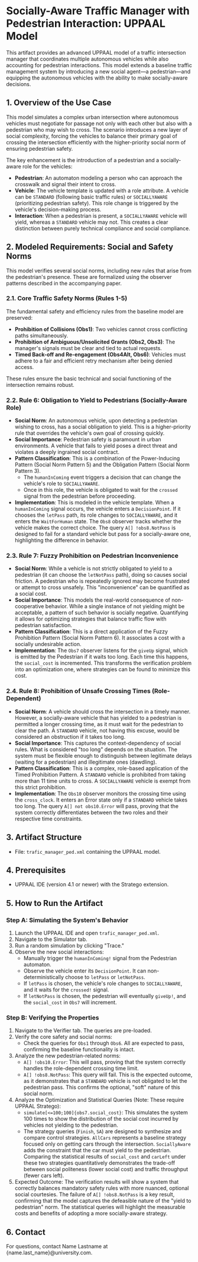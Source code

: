 # Socially-Aware Traffic Manager with Pedestrian Interaction: UPPAAL Model

This artifact provides an advanced UPPAAL model of a traffic intersection manager that coordinates multiple autonomous vehicles while also accounting for pedestrian interactions. This model extends a baseline traffic management system by introducing a new social agent—a pedestrian—and equipping the autonomous vehicles with the ability to make socially-aware decisions.

## 1. Overview of the Use Case

This model simulates a complex urban intersection where autonomous vehicles must negotiate for passage not only with each other but also with a pedestrian who may wish to cross. The scenario introduces a new layer of social complexity, forcing the vehicles to balance their primary goal of crossing the intersection efficiently with the higher-priority social norm of ensuring pedestrian safety.

The key enhancement is the introduction of a pedestrian and a socially-aware role for the vehicles:

- **Pedestrian**: An automaton modeling a person who can approach the crosswalk and signal their intent to cross.
- **Vehicle**: The vehicle template is updated with a role attribute. A vehicle can be `STANDARD` (following basic traffic rules) or `SOCIALLYAWARE` (prioritizing pedestrian safety). This role change is triggered by the vehicle's decision-making process.
- **Interaction**: When a pedestrian is present, a `SOCIALLYAWARE` vehicle will yield, whereas a `STANDARD` vehicle may not. This creates a clear distinction between purely technical compliance and social compliance.

## 2. Modeled Requirements: Social and Safety Norms

This model verifies several social norms, including new rules that arise from the pedestrian's presence. These are formalized using the observer patterns described in the accompanying paper.

### 2.1. Core Traffic Safety Norms (Rules 1-5)

The fundamental safety and efficiency rules from the baseline model are preserved:

- **Prohibition of Collisions (Obs1)**: Two vehicles cannot cross conflicting paths simultaneously.
- **Prohibition of Ambiguous/Unsolicited Grants (Obs2, Obs3)**: The manager's signals must be clear and tied to actual requests.
- **Timed Back-off and Re-engagement (Obs4Alt, Obs6)**: Vehicles must adhere to a fair and efficient retry mechanism after being denied access.

These rules ensure the basic technical and social functioning of the intersection remains robust.

### 2.2. Rule 6: Obligation to Yield to Pedestrians (Socially-Aware Role)

- **Social Norm**: An autonomous vehicle, upon detecting a pedestrian wishing to cross, has a social obligation to yield. This is a higher-priority rule that overrides the vehicle's own goal of crossing quickly.
- **Social Importance**: Pedestrian safety is paramount in urban environments. A vehicle that fails to yield poses a direct threat and violates a deeply ingrained social contract.
- **Pattern Classification**: This is a combination of the Power-Inducing Pattern (Social Norm Pattern 5) and the Obligation Pattern (Social Norm Pattern 3).
  - The `humanInComing` event triggers a decision that can change the vehicle's role to `SOCIALLYAWARE`.
  - Once in this role, the vehicle is obligated to wait for the `crossed` signal from the pedestrian before proceeding.
- **Implementation**: This is modeled in the vehicle template. When a `humanInComing` signal occurs, the vehicle enters a `DecisionPoint`. If it chooses the `letPass` path, its role changes to `SOCIALLYAWARE`, and it enters the `WaitForHuman` state. The `Obs8` observer tracks whether the vehicle makes the correct choice. The query `A[] !obs8.NotPass` is designed to fail for a standard vehicle but pass for a socially-aware one, highlighting the difference in behavior.

### 2.3. Rule 7: Fuzzy Prohibition on Pedestrian Inconvenience

- **Social Norm**: While a vehicle is not strictly obligated to yield to a pedestrian (it can choose the `letNotPass` path), doing so causes social friction. A pedestrian who is repeatedly ignored may become frustrated or attempt to cross unsafely. This "inconvenience" can be quantified as a social cost.
- **Social Importance**: This models the real-world consequence of non-cooperative behavior. While a single instance of not yielding might be acceptable, a pattern of such behavior is socially negative. Quantifying it allows for optimizing strategies that balance traffic flow with pedestrian satisfaction.
- **Pattern Classification**: This is a direct application of the Fuzzy Prohibition Pattern (Social Norm Pattern 6). It associates a cost with a socially undesirable action.
- **Implementation**: The `Obs7` observer listens for the `giveUp` signal, which is emitted by the Pedestrian if it waits too long. Each time this happens, the `social_cost` is incremented. This transforms the verification problem into an optimization one, where strategies can be found to minimize this cost.

### 2.4. Rule 8: Prohibition of Unsafe Crossing Times (Role-Dependent)

- **Social Norm**: A vehicle should cross the intersection in a timely manner. However, a socially-aware vehicle that has yielded to a pedestrian is permitted a longer crossing time, as it must wait for the pedestrian to clear the path. A `STANDARD` vehicle, not having this excuse, would be considered an obstruction if it takes too long.
- **Social Importance**: This captures the context-dependency of social rules. What is considered "too long" depends on the situation. The system must be flexible enough to distinguish between legitimate delays (waiting for a pedestrian) and illegitimate ones (dawdling).
- **Pattern Classification**: This is a complex, role-based application of the Timed Prohibition Pattern. A `STANDARD` vehicle is prohibited from taking more than 11 time units to cross. A `SOCIALLYAWARE` vehicle is exempt from this strict prohibition.
- **Implementation**: The `Obs10` observer monitors the crossing time using the `cross_clock`. It enters an Error state only if a `STANDARD` vehicle takes too long. The query `A[] not obs10.Error` will pass, proving that the system correctly differentiates between the two roles and their respective time constraints.

## 3. Artifact Structure

- File: `trafic_manager_ped.xml` containing the UPPAAL model.

## 4. Prerequisites

- UPPAAL IDE (version 4.1 or newer) with the Stratego extension.

## 5. How to Run the Artifact

### Step A: Simulating the System's Behavior

1. Launch the UPPAAL IDE and open `trafic_manager_ped.xml`.
2. Navigate to the Simulator tab.
3. Run a random simulation by clicking "Trace."
4. Observe the new social interactions:
   - Manually trigger the `humanInComing!` signal from the Pedestrian automaton.
   - Observe the vehicle enter its `DecisionPoint`. It can non-deterministically choose to `letPass` or `letNotPass`.
   - If `letPass` is chosen, the vehicle's role changes to `SOCIALLYAWARE`, and it waits for the `crossed!` signal.
   - If `letNotPass` is chosen, the pedestrian will eventually `giveUp!`, and the `social_cost` in `Obs7` will increment.

### Step B: Verifying the Properties

1. Navigate to the Verifier tab. The queries are pre-loaded.
2. Verify the core safety and social norms:
   - Check the queries for `Obs1` through `Obs6`. All are expected to pass, confirming the baseline functionality is intact.
3. Analyze the new pedestrian-related norms:
   - `A[] !obs10.Error`: This will pass, proving that the system correctly handles the role-dependent crossing time limit.
   - `A[] !obs8.NotPass`: This query will fail. This is the expected outcome, as it demonstrates that a `STANDARD` vehicle is not obligated to let the pedestrian pass. This confirms the optional, "soft" nature of this social norm.
4. Analyze the Optimization and Statistical Queries (Note: These require UPPAAL Stratego):
   - `simulate[<=100;100]{obs7.social_cost}`: This simulates the system 100 times to show the distribution of the social cost incurred by vehicles not yielding to the pedestrian.
   - The strategy queries (`Finish`, `SA`) are designed to synthesize and compare control strategies. `AllCars` represents a baseline strategy focused only on getting cars through the intersection. `SociallyAware` adds the constraint that the car must yield to the pedestrian. Comparing the statistical results of `social_cost` and `carLeft` under these two strategies quantitatively demonstrates the trade-off between social politeness (lower social cost) and traffic throughput (fewer cars left).
5. Expected Outcome: The verification results will show a system that correctly balances mandatory safety rules with more nuanced, optional social courtesies. The failure of `A[] !obs8.NotPass` is a key result, confirming that the model captures the defeasible nature of the "yield to pedestrian" norm. The statistical queries will highlight the measurable costs and benefits of adopting a more socially-aware strategy.

## 6. Contact

For questions, contact Name Lastname at {name.last_name}@university.com.
